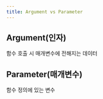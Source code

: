 ```yaml
---
title: Argument vs Parameter
---
```


## Argument(인자)

함수 호출 시 매개변수에 전해지는 데이터

## Parameter(매개변수)

함수 정의에 있는 변수